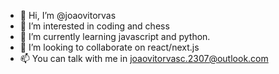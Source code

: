 - 👋 Hi, I’m @joaovitorvas
- 👀 I’m interested in coding and chess
- 🌱 I’m currently learning javascript and python.
- 💞️ I’m looking to collaborate on react/next.js
- 📫 You can talk with me in joaovitorvasc.2307@outlook.com

<!---
joaovitorvas/joaovitorvas is a ✨ special ✨ repository because its `README.md` (this file) appears on your GitHub profile.
You can click the Preview link to take a look at your changes.
--->
